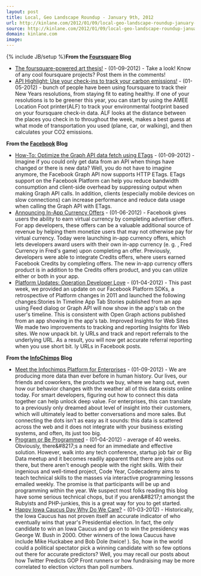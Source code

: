 ```yaml
---
layout: post
title: Local, Geo Landscape Roundup - January 9th, 2012
url: http://kinlane.com/2012/01/09/local-geo-landscape-roundup-january-9th-2012/
source: http://kinlane.com/2012/01/09/local-geo-landscape-roundup-january-9th-2012/
domain: kinlane.com
image: 
---
```

{% include JB/setup %}<strong>From the <a href="http://feeds.feedburner.com/thefoursquareblog">Foursquare</a> Blog</strong>
<ul class="mainlist">
	<li><a href="http://feedproxy.google.com/~r/thefoursquareblog/~3/Tr7YLvbX9Mc/">The foursquare-powered art thesis!</a> - (01-09-2012) - Take a look! Know of any cool foursquare projects? Post them in the comments!</li>
	<li><a href="http://feedproxy.google.com/~r/thefoursquareblog/~3/dqtAGtLRKtU/">API Highlight: Use your check-ins to track your carbon emissions!</a> - (01-05-2012) - bunch of people have been using foursquare to track their New Years resolutions, from staying fit to eating healthy. If one of your resolutions is to be greener this year, you can start by using the AMEE Location Foot printer(ALF) to track your environmental footprint based on your foursquare check-in data. ALF looks at the distance between the places you check in to throughout the week, makes a best guess at what mode of transportation you used (plane, car, or walking), and then calculates your CO2 emissions.</li>
</ul>
<strong>From the <a href="http://developers.facebook.com/blog/feed">Facebook</a> Blog</strong>
<ul class="mainlist">
	<li><a href="http://working.laneworks.net/gather/">How-To: Optimize the Graph API data fetch using ETags</a> - (01-09-2012) - Imagine if you could only get data from an API when things have changed or there is new data? Well, you do not have to imagine anymore, the Facebook Graph API now supports HTTP ETags. ETags support on the Facebook Platform can help you reduce bandwidth consumption and client-side overhead by suppressing output when making Graph API calls. In addition, clients (especially mobile devices on slow connections) can increase performance and reduce data usage when calling the Graph API with ETags.</li>
	<li><a href="http://working.laneworks.net/gather/">Announcing In-App Currency Offers</a> - (01-06-2012) - Facebook gives users the ability to earn virtual currency by completing advertiser offers. For app developers, these offers can be a valuable additional source of revenue by helping them monetize users that may not otherwise pay for virtual currency. Today were launching in-app currency offers, which lets developers award users with their own in-app currency (e. g. , Fred Currency in Fred's game) upon completing an offer. Previously, developers were able to integrate Credits offers, where users earned Facebook Credits by completing offers. The new in-app currency offers product is in addition to the Credits offers product, and you can utilize either or both in your app.</li>
	<li><a href="http://working.laneworks.net/gather/">Platform Updates: Operation Developer Love</a> - (01-04-2012) - This past week, we provided an update on our Facebook Platform SDKs, a retrospective of Platform changes in 2011 and launched the following changes:Stories In Timeline App Tab Stories published from an app using Feed dialog or Graph API will now show in the app's tab on the user's timeline. This is consistent with Open Graph actions published from an app showing in the app's tab. Improved Insights for Web Sites We made two improvements to tracking and reporting Insights for Web sites. We now unpack bit. ly URLs and track and report referrals to the underlying URL. As a result, you will now get accurate referral reporting when you use short bit. ly URLs in Facebook posts.</li>
</ul>
<strong>From the <a href="http://feeds.feedburner.com/infochimps-blog">InfoChimps</a> Blog</strong>
<ul class="mainlist">
	<li><a href="http://feedproxy.google.com/~r/infochimps-blog/~3/04Jbor0LvD8/">Meet the Infochimps Platform for Enterprises</a> - (01-09-2012) - We are producing more data than ever before in human history. Our lives, our friends and coworkers, the products we buy, where we hang out, even how our behavior changes with the weather all of this data exists online today. For smart developers, figuring out how to connect this data together can help unlock deep value. For enterprises, this can translate to a previously only dreamed about level of insight into their customers, which will ultimately lead to better conversations and more sales. But connecting the dots isn't as easy as it sounds: this data is scattered across the web and it does not integrate with your business existing systems, and often, its just too big.</li>
	<li><a href="http://feedproxy.google.com/~r/infochimps-blog/~3/AW7dulT1sDw/">Program or Be Programmed</a> - (01-04-2012) - average of 40 weeks. Obviously, there&amp;#8217;s a need for an immediate and effective solution. However, walk into any tech conference, startup job fair or Big Data meetup and it becomes readily apparent that there are jobs out there, but there aren't enough people with the right skills. With their ingenious and well-timed project, Code Year, Codecademy aims to teach technical skills to the masses via interactive programming lessons emailed weekly. The promise is that participants will be up and programming within the year. We suspect most folks reading this blog have some serious technical chops, but if you aren&amp;#8217;t amongst the Rubyists and PHP-junkies, this is a great way for you to get started.</li>
	<li><a href="http://feedproxy.google.com/~r/infochimps-blog/~3/C5SNkX9fZ9U/">Happy Iowa Caucus Day Why Do We Care?</a> - (01-03-2012) - Historically, the Iowa Caucus has not proven itself an accurate indicator of who eventually wins that year's Presidential election. In fact, the only candidate to win an Iowa Caucus and go on to win the presidency was George W. Bush in 2000. Other winners of the Iowa Caucus have include Mike Huckabee and Bob Dole (twice! ). So, how in the world could a political spectator pick a winning candidate with so few options out there for accurate predictors? Well, you may recall our posts about how Twitter Predicts GOP Front runners or how fundraising may be more correlated to election victors than poll numbers.</li>
</ul>